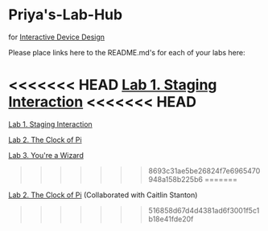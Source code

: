# Priya's-Lab-Hub
for [Interactive Device Design](https://github.com/FAR-Lab/Developing-and-Designing-Interactive-Devices/)

Please place links here to the README.md's for each of your labs here:

<<<<<<< HEAD
[Lab 1. Staging Interaction](https://github.com/priyakatt/Interactive-Lab-Hub/blob/Spring2021/Lab%201/README.md)
<<<<<<< HEAD
=======
[Lab 1. Staging Interaction](Lab%201/)

[Lab 2. The Clock of Pi](Lab%202/)

[Lab 3. You're a Wizard](Lab%203/)
>>>>>>> 8693c31ae5be26824f7e6965470948a158b225b6
=======

[Lab 2. The Clock of Pi](https://github.com/caitlinstanton/Interactive-Lab-Hub/tree/Spring2021/Lab%202) (Collaborated with Caitlin Stanton)
>>>>>>> 516858d67d4d4381ad6f3001f5c1b18e41fde20f
